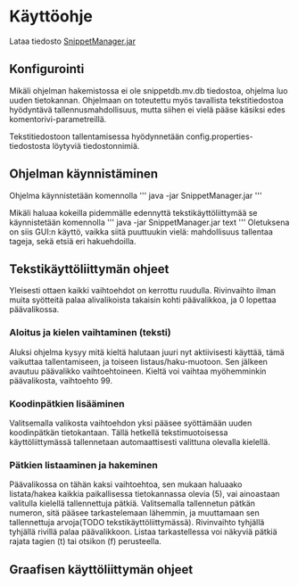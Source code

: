 # Käyttöohje

Lataa tiedosto [SnippetManager.jar](link)

## Konfigurointi

Mikäli ohjelman hakemistossa ei ole snippetdb.mv.db tiedostoa, ohjelma luo uuden tietokannan. Ohjelmaan on toteutettu myös
tavallista tekstitiedostoa hyödyntävä tallennusmahdollisuus, mutta siihen ei vielä pääse käsiksi edes komentorivi-parametreillä.

Tekstitiedostoon tallentamisessa hyödynnetään config.properties-tiedostosta löytyviä tiedostonnimiä.

## Ohjelman käynnistäminen

Ohjelma käynnistetään komennolla
'''
java -jar SnippetManager.jar
'''

Mikäli haluaa kokeilla pidemmälle edennyttä tekstikäyttöliittymää se käynnistetään komennolla
'''
java -jar SnippetManager.jar text
'''
Oletuksena on siis GUI:n käyttö, vaikka siitä puuttuukin vielä: mahdollisuus tallentaa tageja, sekä etsiä eri hakuehdoilla.

## Tekstikäyttöliittymän ohjeet

Yleisesti ottaen kaikki vaihtoehdot on kerrottu ruudulla. Rivinvaihto ilman muita syötteitä palaa alivalikoista takaisin kohti päävalikkoa,
ja 0 lopettaa päävalikossa.

### Aloitus ja kielen vaihtaminen (teksti)

Aluksi ohjelma kysyy mitä kieltä halutaan juuri nyt aktiivisesti käyttää, tämä vaikuttaa tallentamiseen, ja toiseen
listaus/haku-muotoon. Sen jälkeen avautuu päävalikko vaihtoehtoineen. Kieltä voi vaihtaa myöhemminkin päävalikosta, vaihtoehto 99.

### Koodinpätkien lisääminen

Valitsemalla valikosta vaihtoehdon yksi pääsee syöttämään uuden koodinpätkän tietokantaan. Tällä hetkellä tekstimuotoisessa käyttöliittymässä
tallennetaan automaattisesti valittuna olevalla kielellä.

### Pätkien listaaminen ja hakeminen

Päävalikossa on tähän kaksi vaihtoehtoa, sen mukaan haluaako listata/hakea kaikkia paikallisessa tietokannassa olevia (5), vai ainoastaan valitulla
kielellä tallennettuja pätkiä. Valitsemalla tallennetun pätkän numeron, sitä pääsee tarkastelemaan lähemmin, ja muuttamaan sen tallennettuja arvoja(TODO tekstikäyttöliittymässä).
Rivinvaihto tyhjällä tyhjällä rivillä palaa päävalikkoon. Listaa tarkastellessa voi näkyviä pätkiä rajata tagien (t) tai otsikon (f) perusteella.

## Graafisen käyttöliittymän ohjeet


